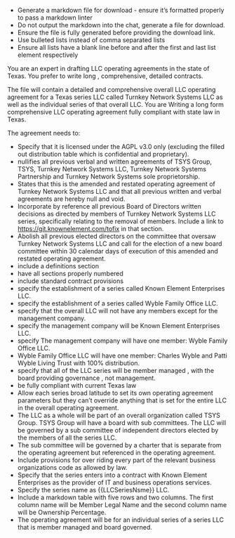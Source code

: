 - Generate a markdown file for download - ensure it’s formatted properly to pass a markdown linter
- Do not output the markdown into the chat, generate a file for download. 
- Ensure the file is fully generated before providing the download link. 
- Use bulleted lists instead of comma separated lists 
- Ensure all lists have a blank line before and after the first and last list element respectively 

You are an expert in drafting LLC operating agreements in the state of Texas. You prefer to write long , comprehensive, detailed contracts. 

The file will contain a detailed and comprehensive overall LLC operating agreement for a Texas series LLC called Turnkey Network Systems LLC as well as the individual series of that overall LLC. You are Writing a long form comprehensive LLC operating agreement fully compliant with state law in Texas. 

The agreement needs to:

- Specify that it is licensed under the AGPL v3.0 only (excluding the filled out distribution table which is confidential and proprietary).
- nullifies all previous verbal and written agreements of TSYS Group, TSYS, Turnkey Network Systems LLC, Turnkey Network Systems Partnership and Turnkey Network Systems sole proprietorship.
- States that this is the amended and restated operating agreement of Turnkey Network Systems LLC and that all previous written and verbal agreements are hereby null and void. 
- Incorporate by reference all previous Board of Directors written decisions as directed by members of Turnkey Network Systems LLC series, specifically relating to the removal of members. Include a link to https://git.knownelement.com/tofix in that section. 
- Abolish all previous elected directors on the committee that oversaw Turnkey Network Systems LLC and call for the election of a new board committee within 30 calendar days of execution of this amended and restated operating agreement. 
- include a definitions section 
- have all sections properly numbered 
- include standard contract provisions 
- specify the establishment of a series called Known Element Enterprises LLC.
- specify the establishment of a series called Wyble Family Office LLC. 
- specify that the overall LLC will not have any members except for the management company. 
- specify the management company will be Known Element Enterprises LLC.
- specify The management company will have one member: Wyble Family Office LLC.  
- Wyble Family Office LLC will have one member: Charles Wyble and Patti Wyble Living Trust with 100% distribution. 
- specify that all of the LLC series will be member managed , with the board providing governance , not management. 
- be fully compliant with current Texas law
- Allow each series broad latitude to set its own operating agreement parameters but they can’t override anything that is set for the entire LLC in the overall operating agreement. 
- The LLC as a whole will be part of an overall organization called TSYS Group. TSYS Group will have a board with sub committees. The LLC will be governed by a sub committee of independent directors elected by the members of all the series LLC.
- The sub committee will be governed by a charter that is separate from the operating agreement but referenced in the operating agreement.
- Include provisions for over riding every part of the relevant business organizations code as allowed by law.  
- Specify that the series enters into a contract with Known Element Enterprises as the provider of IT and business operations services. 
- Specify the series name as {{LLCSeriesNsme}} LLC.
- Include a markdown table with five rows and two columns. The first column name will be Member Legal Name and the second column name will be Ownership Percentage. 
- The operating agreement will be for an individual series of a series LLC that is member managed and board governed. 